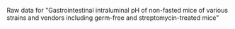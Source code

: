 Raw data for "Gastrointestinal intraluminal pH of non-fasted mice of various strains and vendors including germ-free and streptomycin-treated mice"
